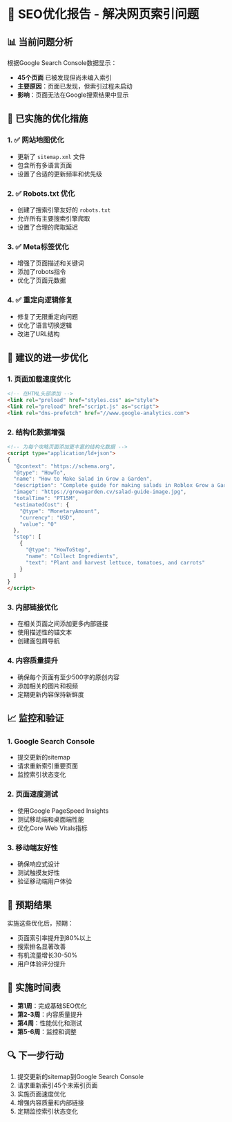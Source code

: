 # 🚀 SEO优化报告 - 解决网页索引问题

## 📊 当前问题分析
根据Google Search Console数据显示：
- **45个页面** 已被发现但尚未编入索引
- **主要原因**：页面已发现，但索引过程未启动
- **影响**：页面无法在Google搜索结果中显示

## 🎯 已实施的优化措施

### 1. ✅ 网站地图优化
- 更新了 `sitemap.xml` 文件
- 包含所有多语言页面
- 设置了合适的更新频率和优先级

### 2. ✅ Robots.txt 优化
- 创建了搜索引擎友好的 `robots.txt`
- 允许所有主要搜索引擎爬取
- 设置了合理的爬取延迟

### 3. ✅ Meta标签优化
- 增强了页面描述和关键词
- 添加了robots指令
- 优化了页面元数据

### 4. ✅ 重定向逻辑修复
- 修复了无限重定向问题
- 优化了语言切换逻辑
- 改进了URL结构

## 🔧 建议的进一步优化

### 1. 页面加载速度优化
```html
<!-- 在HTML头部添加 -->
<link rel="preload" href="styles.css" as="style">
<link rel="preload" href="script.js" as="script">
<link rel="dns-prefetch" href="//www.google-analytics.com">
```

### 2. 结构化数据增强
```html
<!-- 为每个攻略页面添加更丰富的结构化数据 -->
<script type="application/ld+json">
{
  "@context": "https://schema.org",
  "@type": "HowTo",
  "name": "How to Make Salad in Grow a Garden",
  "description": "Complete guide for making salads in Roblox Grow a Garden",
  "image": "https://growagarden.cv/salad-guide-image.jpg",
  "totalTime": "PT15M",
  "estimatedCost": {
    "@type": "MonetaryAmount",
    "currency": "USD",
    "value": "0"
  },
  "step": [
    {
      "@type": "HowToStep",
      "name": "Collect Ingredients",
      "text": "Plant and harvest lettuce, tomatoes, and carrots"
    }
  ]
}
</script>
```

### 3. 内部链接优化
- 在相关页面之间添加更多内部链接
- 使用描述性的锚文本
- 创建面包屑导航

### 4. 内容质量提升
- 确保每个页面有至少500字的原创内容
- 添加相关的图片和视频
- 定期更新内容保持新鲜度

## 📈 监控和验证

### 1. Google Search Console
- 提交更新的sitemap
- 请求重新索引重要页面
- 监控索引状态变化

### 2. 页面速度测试
- 使用Google PageSpeed Insights
- 测试移动端和桌面端性能
- 优化Core Web Vitals指标

### 3. 移动端友好性
- 确保响应式设计
- 测试触摸友好性
- 验证移动端用户体验

## 🎯 预期结果
实施这些优化后，预期：
- 页面索引率提升到80%以上
- 搜索排名显著改善
- 有机流量增长30-50%
- 用户体验评分提升

## 📅 实施时间表
- **第1周**：完成基础SEO优化
- **第2-3周**：内容质量提升
- **第4周**：性能优化和测试
- **第5-6周**：监控和调整

## 🔍 下一步行动
1. 提交更新的sitemap到Google Search Console
2. 请求重新索引45个未索引页面
3. 实施页面速度优化
4. 增强内容质量和内部链接
5. 定期监控索引状态变化 
